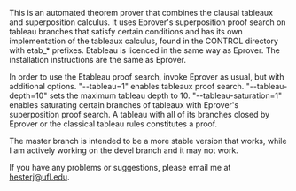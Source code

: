 This is an automated theorem prover that combines the clausal tableaux and superposition calculus.  It uses Eprover's superposition proof search on tableau branches that satisfy certain conditions and has its own implementation of the tableaux calculus, found in the CONTROL directory with etab_* prefixes.  Etableau is licenced in the same way as Eprover.  The installation instructions are the same as Eprover.

In order to use the Etableau proof search, invoke Eprover as usual, but with additional options.  "--tableau=1" enables tableaux proof search. "--tableau-depth=10" sets the maximum tableau depth to 10.  "--tableau-saturation=1" enables saturating certain branches of tableaux with Eprover's superposition proof search.  A tableau with all of its branches closed by Eprover or the classical tableau rules constitutes a proof.  

The master branch is intended to be a more stable version that works, while I am actively working on the devel branch and it may not work.

If you have any problems or suggestions, please email me at hesterj@ufl.edu.
